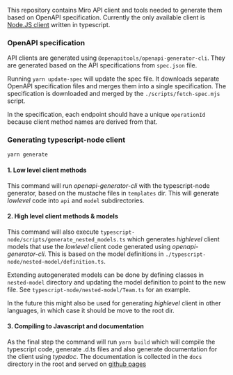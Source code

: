 This repository contains Miro API client and tools needed to generate them based on OpenAPI specification.
Currently the only available client is [Node.JS client](./typescript-node) written in typescript.

### OpenAPI specification

API clients are generated using `@openapitools/openapi-generator-cli`. They are generated based on the API specifications from `spec.json` file.

Running `yarn update-spec` will update the spec file. It downloads separate OpenAPI specification files and merges them into a single specification. The specification is downloaded and merged by the `./scripts/fetch-spec.mjs` script.

In the specification, each endpoint should have a unique `operationId` because client method names are derived from that.

### Generating typescript-node client

```bash
yarn generate
```

#### 1. Low level client methods

This command will run _openapi-generator-cli_ with the typescript-node generator, based on the mustache files in `templates` dir. This will generate _lowlevel_ code into `api` and `model` subdirectories.

#### 2. High level client methods & models

This command will also execute `typescript-node/scripts/generate_nested_models.ts` which generates _highlevel_ client models that use the _lowlevel_ client code generated using _openapi-generator-cli_. This is based on the model definitions in `./typescript-node/nested-model/definition.ts`.

Extending autogenerated models can be done by defining classes in `nested-model` directory and updating the model definition to point to the new file. See `typescript-node/nested-model/Team.ts` for an example.

In the future this might also be used for generating _highlevel_ client in other languages, in which case it should be move to the root dir.

#### 3. Compiling to Javascript and documentation

As the final step the command will run `yarn build` which will compile the typescript code, generate .d.ts files and also generate documentation for the client using _typedoc_. The documentation is collected in the `docs` directory in the root and served on [github pages](https://miroapp.github.io/api-clients/typescript-node/index.html)
